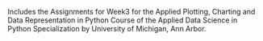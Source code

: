 Includes the Assignments for Week3 for the Applied Plotting, Charting and Data Representation in Python Course of the Applied Data Science in Python Specialization by University of Michigan, Ann Arbor.
